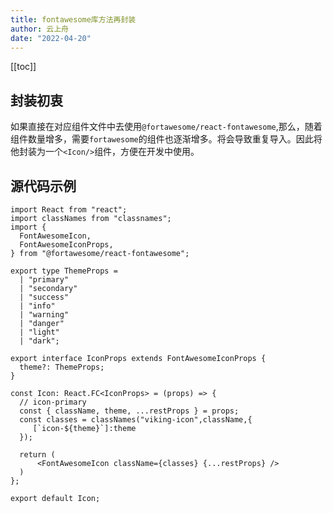 ```yaml
---
title: fontawesome库方法再封装
author: 云上舟
date: "2022-04-20"
---
```


[[toc]]
## 封装初衷
如果直接在对应组件文件中去使用`@fortawesome/react-fontawesome`,那么，随着组件数量增多，需要`fortawesome`的组件也逐渐增多。将会导致重复导入。因此将他封装为一个`<Icon/>`组件，方便在开发中使用。

## 源代码示例
```tsx
import React from "react";
import classNames from "classnames";
import {
  FontAwesomeIcon,
  FontAwesomeIconProps,
} from "@fortawesome/react-fontawesome";

export type ThemeProps =
  | "primary"
  | "secondary"
  | "success"
  | "info"
  | "warning"
  | "danger"
  | "light"
  | "dark";

export interface IconProps extends FontAwesomeIconProps {
  theme?: ThemeProps;
}

const Icon: React.FC<IconProps> = (props) => {
  // icon-primary
  const { className, theme, ...restProps } = props;
  const classes = classNames("viking-icon",className,{
     [`icon-${theme}`]:theme
  });

  return (
      <FontAwesomeIcon className={classes} {...restProps} />
  )
};

export default Icon;

```